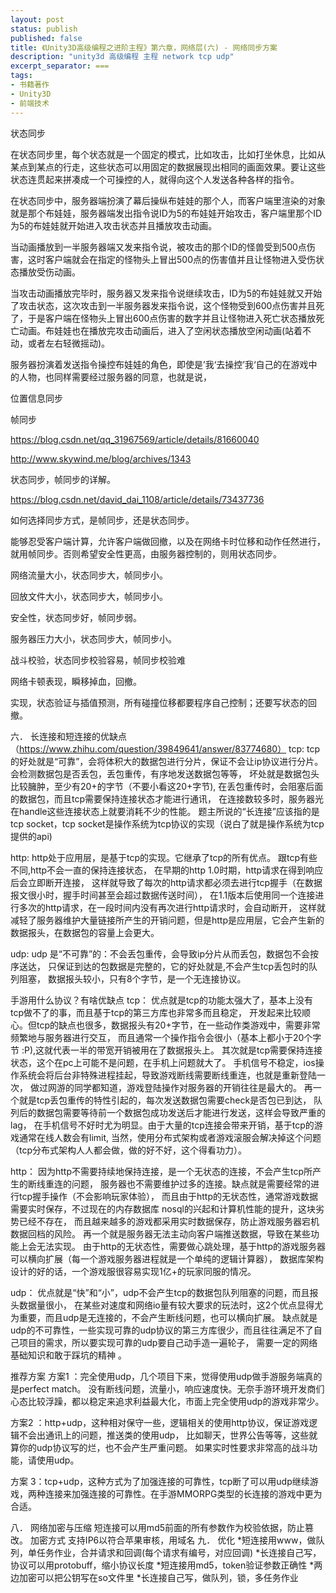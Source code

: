 ```yaml
---
layout: post
status: publish
published: false
title: 《Unity3D高级编程之进阶主程》第六章，网络层(六) - 网络同步方案
description: "unity3d 高级编程 主程 network tcp udp"
excerpt_separator: ===
tags:
- 书籍著作
- Unity3D
- 前端技术
---
```


状态同步

在状态同步里，每个状态就是一个固定的模式，比如攻击，比如打坐休息，比如从某点到某点的行走，这些状态可以用固定的数据展现出相同的画面效果。要让这些状态连贯起来拼凑成一个可操控的人，就得向这个人发送各种各样的指令。

在状态同步中，服务器端扮演了幕后操纵布娃娃的那个人，而客户端里渲染的对象就是那个布娃娃，服务器端发出指令说ID为5的布娃娃开始攻击，客户端里那个ID为5的布娃娃就开始进入攻击状态并且播放攻击动画。

当动画播放到一半服务器端又发来指令说，被攻击的那个ID的怪兽受到500点伤害，这时客户端就会在指定的怪物头上冒出500点的伤害值并且让怪物进入受伤状态播放受伤动画。

当攻击动画播放完毕时，服务器又发来指令说继续攻击，ID为5的布娃娃就又开始了攻击状态，这次攻击到一半服务器发来指令说，这个怪物受到600点伤害并且死了，于是客户端在怪物头上冒出600点伤害的数字并且让怪物进入死亡状态播放死亡动画。布娃娃也在播放完攻击动画后，进入了空闲状态播放空闲动画(站着不动，或者左右轻微摇动)。

服务器扮演着发送指令操控布娃娃的角色，即使是’我‘去操控’我‘自己的在游戏中的人物，也同样需要经过服务器的同意，也就是说，

位置信息同步

帧同步



https://blog.csdn.net/qq_31967569/article/details/81660040

http://www.skywind.me/blog/archives/1343

状态同步，帧同步的详解。

https://blog.csdn.net/david_dai_1108/article/details/73437736

如何选择同步方式，是帧同步，还是状态同步。

能够忍受客户端计算，允许客户端做回撤，以及在网络卡时位移和动作任然进行，就用帧同步。否则希望安全性更高，由服务器控制的，则用状态同步。

网络流量大小，状态同步大，帧同步小。

回放文件大小，状态同步大，帧同步小。

安全性，状态同步好，帧同步弱。

服务器压力大小，状态同步大，帧同步小。

战斗校验，状态同步校验容易，帧同步校验难

网络卡顿表现，瞬移掉血，回撤。

实现，状态验证与插值预测，所有碰撞位移都要程序自己控制；还要写状态的回撤。

六．  长连接和短连接的优缺点
（https://www.zhihu.com/question/39849641/answer/83774680）
tcp:
tcp的好处就是“可靠”，会将体积大的数据包进行分片，保证不会让ip协议进行分片。
会检测数据包是否丢包，丢包重传，有序地发送数据包等等，
坏处就是数据包头比较臃肿，至少有20+的字节（不要小看这20+字节),
在丢包重传时，会阻塞后面的数据包，而且tcp需要保持连接状态才能进行通讯，
在连接数较多时，服务器光在handle这些连接状态上就要消耗不少的性能。
题主所说的“长连接”应该指的是tcp socket，tcp socket是操作系统为tcp协议的实现（说白了就是操作系统为tcp提供的api) 

http: http处于应用层，是基于tcp的实现。它继承了tcp的所有优点。
跟tcp有些不同,http不会一直的保持连接状态，
在早期的http 1.0时期，http请求在得到响应后会立即断开连接，
这样就导致了每次的http请求都必须去进行tcp握手（在数据报文很小时，握手时间甚至会超过数据传送时间），
在1.1版本后使用同一个连接进行多次的http请求，在一段时间内没有再次进行http请求时，会自动断开，
这样就减轻了服务器维护大量链接所产生的开销问题，但是http是应用层，它会产生新的数据报头，在数据包的容量上会更大。

udp: udp 是“不可靠”的：不会丢包重传，会导致ip分片从而丢包，数据包不会按序送达，
只保证到达的包数据是完整的，它的好处就是,不会产生tcp丢包时的队列阻塞，
数据报头较小，只有8个字节，是一个无连接协议。

手游用什么协议？有啥优缺点
tcp：
优点就是tcp的功能太强大了，基本上没有tcp做不了的事，而且基于tcp的第三方库也非常多而且稳定，
开发起来比较顺心。但tcp的缺点也很多，数据报头有20+字节，在一些动作类游戏中，需要非常频繁地与服务器进行交互，
而且通常一个操作指令会很小（基本上都小于20个字节 :P),这就代表一半的带宽开销被用在了数据报头上。
其次就是tcp需要保持连接状态，这个在pc上可能不是问题，在手机上问题就大了。
手机信号不稳定，ios操作系统会将后台非特殊进程挂起，导致游戏断线需要断线重连，也就是重新登陆一次，
做过网游的同学都知道，游戏登陆操作对服务器的开销往往是最大的。
再一个就是tcp丢包重传的特性引起的，每次发送数据包需要check是否包已到达，
队列后的数据包需要等待前一个数据包成功发送后才能进行发送，这样会导致严重的lag，
在手机信号不好时尤为明显。由于大量的tcp连接会带来开销，基于tcp的游戏通常在线人数会有limit,
当然，使用分布式架构或者游戏滚服会解决掉这个问题（tcp分布式架构人人都会做，做的好不好，这个得看功力）。

http：
因为http不需要持续地保持连接，是一个无状态的连接，不会产生tcp所产生的断线重连的问题，
服务器也不需要维护过多的连接。缺点就是需要经常的进行tcp握手操作（不会影响玩家体验），
而且由于http的无状态性，通常游戏数据需要实时保存，不过现在的内存数据库 nosql的兴起和计算机性能的提升，这块劣势已经不存在，
而且越来越多的游戏都采用实时数据保存，防止游戏服务器宕机数据回档的风险。
再一个就是服务器无法主动向客户端推送数据，导致在某些功能上会无法实现。
由于http的无状态性，需要做心跳处理，基于http的游戏服务器可以横向扩展（每一个游戏服务器进程就是一个单纯的逻辑计算器），
数据库架构设计的好的话，一个游戏服很容易实现1亿+的玩家同服的情况。

udp：
优点就是“快”和“小”，udp不会产生tcp的数据包队列阻塞的问题，而且报头数据量很小，
在某些对速度和网络io量有较大要求的玩法时，这2个优点显得尤为重要，而且udp是无连接的，不会产生断线问题，也可以横向扩展。
缺点就是udp的不可靠性，一些实现可靠的udp协议的第三方库很少，而且往往满足不了自己项目的需求，所以要实现可靠的udp要自己动手造一遍轮子，
需要一定的网络基础知识和敢于踩坑的精神 。

推荐方案
方案1 ：完全使用udp，几个项目下来，觉得使用udp做手游服务端真的是perfect match。
没有断线问题，流量小，响应速度快。无奈手游环境开发商们心态比较浮躁，都以稳定来追求利益最大化，市面上完全使用udp的游戏非常少。 

方案2 ：http+udp，这种相对保守一些，逻辑相关的使用http协议，保证游戏逻辑不会出通讯上的问题，推送类的使用udp，
比如聊天，世界公告等等，这些就算你的udp协议写的烂，也不会产生严重问题。
如果实时性要求非常高的战斗功能，请使用udp。

方案 3：tcp+udp，这种方式为了加强连接的可靠性，tcp断了可以用udp继续游戏，两种连接来加强连接的可靠性。在手游MMORPG类型的长连接的游戏中更为合适。




八．  网络加密与压缩
短连接可以用md5前面的所有参数作为校验依据，防止篡改。
加密方式
支持IP6以符合苹果审核，用域名
九．  优化
*短连接用www，做队列，单任务作业，合并请求和回调(每个请求有编号，对应回调)
*长连接自己写，协议可以用protobuff，缩小协议长度
*短连接用md5，token验证参数正确性
*两边加密可以把公钥写在so文件里
*长连接自己写，做队列，锁，多任务作业